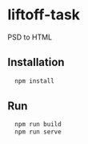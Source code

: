 # liftoff-task
PSD to HTML

## Installation

```bash
  npm install
```

## Run

```bash
  npm run build
  npm run serve
```
